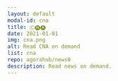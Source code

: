 ```yaml
---
layout: default
modal-id: cna
title: Ⓒ🅝🅐
date: 2021-01-01
img: cna.png
alt: Read CNA on demand
list: cna
repo: agorahub/news0
description: Read news on demand.
---
```

